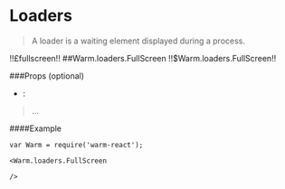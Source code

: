 # Loaders
> A loader is a waiting element displayed during a process.

!!£fullscreen!!
##Warm.loaders.FullScreen !!$Warm.loaders.FullScreen!!

###Props (optional)
- :

> ...

####Example
```
var Warm = require('warm-react');

<Warm.loaders.FullScreen

/>
```

